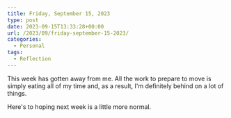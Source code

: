 ```yaml
---
title: Friday, September 15, 2023
type: post
date: 2023-09-15T13:33:28+00:00
url: /2023/09/friday-september-15-2023/
categories:
  - Personal
tags:
  - Reflection
---
```


This week has gotten away from me. All the work to prepare to move is simply eating all of my time and, as a result, I'm definitely behind on a lot of things.

Here's to hoping next week is a little more normal.
